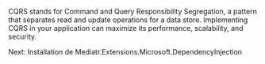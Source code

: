 CQRS stands for Command and Query Responsibility Segregation, a pattern that separates read and update operations for a data store. Implementing CQRS in your application can maximize its performance, scalability, and security.


Next: Installation de Mediatr.Extensions.Microsoft.DependencyInjection